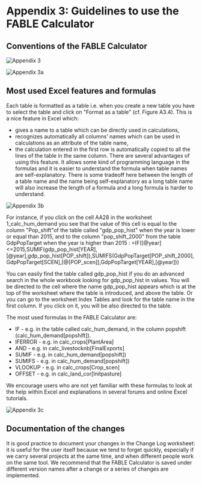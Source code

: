 # Appendix 3: Guidelines to use the FABLE Calculator

## Conventions of the FABLE Calculator


![Appendix 3](https://user-images.githubusercontent.com/68918893/88806475-c3581380-d1b0-11ea-9c23-f2df3afe4d68.png)

![Appendix 3a](https://user-images.githubusercontent.com/68918893/88806753-1df16f80-d1b1-11ea-8403-4a790f9c3c70.png)

## Most used Excel features and formulas

Each table is formatted as a table i.e. when you create a new table you have to select the table and click on "Format as a table" (cf. Figure A3.4). This is a nice feature in Excel which:
- gives a name to a table which can be directly used in calculations,
- recognizes automatically all columns’ names which can be used in calculations as an attribute of the table name,
- the calculation entered in the first row is automatically copied to all the lines of the table in the same column.
There are several advantages of using this feature. It allows some kind of programming language in the formulas and it is easier to understand the formula when table names are self-explanatory. There is some tradeoff here between the length of a table name and the name being self-explanatory as a long table name will also increase the length of a formula and a long formula is harder to understand.

![Appendix 3b](https://user-images.githubusercontent.com/68918893/88807156-a4a64c80-d1b1-11ea-8c25-9831c43e370b.png)

For instance, if you click on the cell AA28 in the worksheet 1_calc_hum_demand you see that the value of this cell is equal to the column "Pop_shift"of the table called "gdp_pop_hist" when the year is lower or equal than 2015, and to the column "pop_shift_2000" from the table GdpPopTarget when the year is higher than 2015 :
=IF([@year]<=2015,SUMIF(gdp_pop_hist[YEAR],[@year],gdp_pop_hist[POP_shift]),SUMIFS(GdpPopTarget[POP_shift_2000],GdpPopTarget[SCEN],[@[POP_scen]],GdpPopTarget[YEAR],[@year]))

You can easily find the table called gdp_pop_hist if you do an advanced search in the whole workbook looking for gdp_pop_hist in values. You will be directed to the cell where the name gdp_pop_hist appears which is at the top of the worksheet where the table is introduced, and above the table. Or you can go to the worksheet Index Tables and look for the table name in the first column. If you click on it, you will be also directed to the table.

The most used formulas in the FABLE Calculator are:

- IF - e.g. in the table called calc_hum_demand, in the column popshift (calc_hum_demand[popshift]).
- IFERROR - e.g. in calc_crops[PlantArea]
- AND - e.g. in calc_livestocknb[FinalExports]
- SUMIF - e.g. in calc_hum_demand[popshift])
- SUMIFS - e.g. in calc_hum_demand[popshift])
- VLOOKUP - e.g. in calc_crops[Crop_scen]
- OFFSET - e.g. in calc_land_cor[Initpasture]

We encourage users who are not yet familiar with these formulas to look at the help within Excel and explanations in several forums and online Excel tutorials.

![Appendix 3c](https://user-images.githubusercontent.com/68918893/88807285-d4555480-d1b1-11ea-8eb0-2a98d1bae209.png)

## Documentation of the changes

It is good practice to document your changes in the Change Log worksheet: it is useful for the user itself because we tend to forget quickly, especially if we carry several projects at the same time, and when different people work on the same tool. We recommend that the FABLE Calculator is saved under different version names after a change or a series of changes are implemented.
